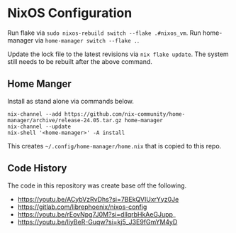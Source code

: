 # NixOS Configuration

Run flake via `sudo nixos-rebuild switch --flake .#nixos_vm`.
Run home-manager via `home-manager switch --flake .`.

Update the lock file to the latest revisions via `nix flake update`.
The system still needs to be rebuilt after the above command.

## Home Manger

Install as stand alone via commands below.

```
nix-channel --add https://github.com/nix-community/home-manager/archive/release-24.05.tar.gz home-manager
nix-channel --update
nix-shell '<home-manager>' -A install
```

This creates `~/.config/home-manager/home.nix` that is copied to this repo.

## Code History

The code in this repository was create base off the following.

- https://youtu.be/ACybVzRvDhs?si=7BEkQVIUxrYyz0Je
- https://gitlab.com/librephoenix/nixos-config
- https://youtu.be/rEovNpg7J0M?si=dIlqrbHkAeGJupp_
- https://youtu.be/IiyBeR-Guqw?si=kj5_J3E9fGmYM4yD
